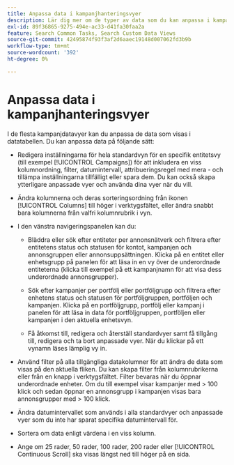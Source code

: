 ```yaml
---
title: Anpassa data i kampanjhanteringsvyer
description: Lär dig mer om de typer av data som du kan anpassa i kampanjdatavyer.
exl-id: 89f36865-9275-494e-ac33-d41fa30faa2a
feature: Search Common Tasks, Search Custom Data Views
source-git-commit: 42495874f93f3af2d6aaec19148d007062fd3b9b
workflow-type: tm+mt
source-wordcount: '392'
ht-degree: 0%

---
```


# Anpassa data i kampanjhanteringsvyer

<!-- Add info about new UI -->

I de flesta kampanjdatavyer kan du anpassa de data som visas i datatabellen. Du kan anpassa data på följande sätt:

* Redigera inställningarna för hela standardvyn för en specifik entitetsvy (till exempel [!UICONTROL Campaigns]) för att inkludera en viss kolumnordning, filter, datumintervall, attribueringsregel med mera - och tillämpa inställningarna tillfälligt eller spara dem. Du kan också skapa ytterligare anpassade vyer och använda dina vyer när du vill.

* Ändra kolumnerna och deras sorteringsordning från ikonen [!UICONTROL Columns] till höger i verktygsfältet, eller ändra snabbt bara kolumnerna från valfri kolumnrubrik i vyn.

* I den vänstra navigeringspanelen kan du:

   * Bläddra eller sök efter entiteter per annonsnätverk och filtrera efter entitetens status och statusen för kontot, kampanjen och annonsgruppen eller annonsuppsättningen. Klicka på en entitet eller enhetsgrupp på panelen för att läsa in en vy över de underordnade entiteterna (klicka till exempel på ett kampanjnamn för att visa dess underordnade annonsgrupper).

   * Sök efter kampanjer per portfölj eller portföljgrupp och filtrera efter enhetens status och statusen för portföljgruppen, portföljen och kampanjen. Klicka på en portföljgrupp, portfölj eller kampanj i panelen för att läsa in data för portföljgruppen, portföljen eller kampanjen i den aktuella enhetsvyn.

   * Få åtkomst till, redigera och återställ standardvyer samt få tillgång till, redigera och ta bort anpassade vyer. När du klickar på ett vynamn läses lämplig vy in.

* Använd filter på alla tillgängliga datakolumner för att ändra de data som visas på den aktuella fliken. Du kan skapa filter från kolumnrubrikerna eller från en knapp i verktygsfältet. Filter bevaras när du öppnar underordnade enheter. Om du till exempel visar kampanjer med \> 100 klick och sedan öppnar en annonsgrupp i kampanjen visas bara annonsgrupper med \> 100 klick.

* Ändra datumintervallet som används i alla standardvyer och anpassade vyer som du inte har sparat specifika datumintervall för.

* Sortera om data enligt värdena i en viss kolumn.

* Ange om 25 rader, 50 rader, 100 rader, 200 rader eller [!UICONTROL Continuous Scroll] ska visas längst ned till höger på en sida.

